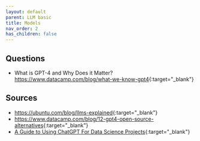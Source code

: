 ```yaml
---
layout: default
parent: LLM basic
title: Models
nav_order: 2
has_children: false
---
```


## Questions

- What is GPT-4 and Why Does it Matter? <https://www.datacamp.com/blog/what-we-know-gpt4>{:target="_blank"}

## Sources

- <https://ubuntu.com/blog/llms-explained>{:target="_blank"}
- <https://www.datacamp.com/blog/12-gpt4-open-source-alternatives>{:target="_blank"}
- [A Guide to Using ChatGPT For Data Science Projects](https://www.datacamp.com/tutorial/chatgpt-data-science-projects){:target="_blank"}
